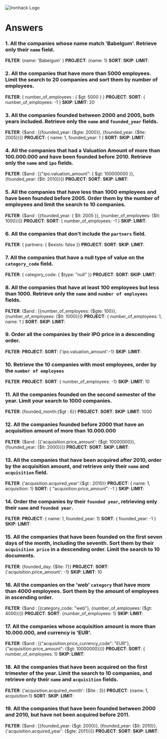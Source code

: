 ![Ironhack Logo](https://i.imgur.com/1QgrNNw.png)

# Answers

### 1. All the companies whose name match 'Babelgum'. Retrieve only their `name` field.

<!-- Your Code Goes Here -->
**FILTER**:  {name: 'Babelgum' }
**PROJECT**: {name: 1}
**SORT**: 
**SKIP**:
**LIMIT**:

### 2. All the companies that have more than 5000 employees. Limit the search to 20 companies and sort them by **number of employees**.

<!-- Your Code Goes Here -->
**FILTER**: { number_of_employees : { $gt: 5000 } }
**PROJECT**: 
**SORT**: { number_of_employees: -1 }
**SKIP**:
**LIMIT**: 20

### 3. All the companies founded between 2000 and 2005, both years included. Retrieve only the `name` and `founded_year` fields.

<!-- Your Code Goes Here -->
**FILTER**: {$and : [{founded_year: {$gte: 2000}}, {founded_year: {$lte: 2005}}]}
**PROJECT**: { name: 1, founded_year: 1 }
**SORT**: 
**SKIP**:
**LIMIT**: 

### 4. All the companies that had a Valuation Amount of more than 100.000.000 and have been founded before 2010. Retrieve only the `name` and `ipo` fields.

<!-- Your Code Goes Here -->
**FILTER**: {$and : [{"ipo.valuation_amount": { $gt: 100000000 }}, {founded_year: {$lt: 2010}}]}
**PROJECT**: 
**SORT**: 
**SKIP**:
**LIMIT**: 

### 5. All the companies that have less than 1000 employees and have been founded before 2005. Order them by the number of employees and limit the search to 10 companies.

<!-- Your Code Goes Here -->
**FILTER**: {$and : [{founded_year: { $lt: 2005 }}, {number_of_employees: {$lt: 1000}}]}
**PROJECT**: 
**SORT**: { number_of_employees: -1 }
**SKIP**:
**LIMIT**: 

### 6. All the companies that don't include the `partners` field.

<!-- Your Code Goes Here -->
**FILTER**: { partners: { $exists: false }}
**PROJECT**: 
**SORT**: 
**SKIP**:
**LIMIT**: 

### 7. All the companies that have a null type of value on the `category_code` field.

<!-- Your Code Goes Here -->
**FILTER**: { category_code: { $type: "null" }}
**PROJECT**: 
**SORT**: 
**SKIP**:
**LIMIT**: 

### 8. All the companies that have at least 100 employees but less than 1000. Retrieve only the `name` and `number of employees` fields.

<!-- Your Code Goes Here -->
**FILTER**: {$and : [{number_of_employees: {$gte: 100}}, {number_of_employees: {$lt: 1000}}]}
**PROJECT**: { number_of_employees: 1, name: 1 }
**SORT**: 
**SKIP**:
**LIMIT**: 

### 9. Order all the companies by their IPO price in a descending order.

<!-- Your Code Goes Here -->
**FILTER**: 
**PROJECT**:
**SORT**: {'ipo.valuation_amount':-1}
**SKIP**:
**LIMIT**: 

### 10. Retrieve the 10 companies with most employees, order by the `number of employees`

<!-- Your Code Goes Here -->
**FILTER**: 
**PROJECT**:
**SORT**: { number_of_employees: -1}
**SKIP**:
**LIMIT**: 10

### 11. All the companies founded on the second semester of the year. Limit your search to 1000 companies.

<!-- Your Code Goes Here -->
**FILTER**: {founded_month:{$gt : 6}}
**PROJECT**:
**SORT**: 
**SKIP**:
**LIMIT**: 1000


### 12. All the companies founded before 2000 that have an acquisition amount of more than 10.000.000

<!-- Your Code Goes Here -->
**FILTER**: {$and : [{'acquisition.price_amount': {$gt: 10000000}}, {founded_year: {$lt: 2000}}]}
**PROJECT**:
**SORT**: 
**SKIP**:
**LIMIT**: 

### 13. All the companies that have been acquired after 2010, order by the acquisition amount, and retrieve only their `name` and `acquisition` field.

<!-- Your Code Goes Here -->
**FILTER**: {'acquisition.acquired_year':{$gt : 2010}}
**PROJECT**: { name: 1, acquisition: 1}
**SORT**: { "acquisition.price_amount": -1 }
**SKIP**:
**LIMIT**: 

### 14. Order the companies by their `founded year`, retrieving only their `name` and `founded year`.

<!-- Your Code Goes Here -->
**FILTER**: 
**PROJECT**: { name: 1, founded_year: 1}
**SORT**: { founded_year: -1 }
**SKIP**:
**LIMIT**: 

### 15. All the companies that have been founded on the first seven days of the month, including the seventh. Sort them by their `acquisition price` in a descending order. Limit the search to 10 documents.

<!-- Your Code Goes Here -->
**FILTER**: {founded_day: {$lte: 7}}
**PROJECT**: 
**SORT**: {'acquisition.price_amount': -1}
**SKIP**:
**LIMIT**: 10

### 16. All the companies on the 'web' `category` that have more than 4000 employees. Sort them by the amount of employees in ascending order.

<!-- Your Code Goes Here -->
**FILTER**: {$and : [{category_code: "web"}, {number_of_employees: {$gt: 4000}}]}
**PROJECT**: 
**SORT**: {number_of_employees: 1}
**SKIP**:
**LIMIT**: 

### 17. All the companies whose acquisition amount is more than 10.000.000, and currency is 'EUR'.

<!-- Your Code Goes Here -->
**FILTER**: {$and : [{"acquisition.price_currency_code": "EUR"}, {"acquisition.price_amount": {$gt: 10000000}}]}
**PROJECT**: 
**SORT**: { number_of_employees: 1}
**SKIP**:
**LIMIT**: 

### 18. All the companies that have been acquired on the first trimester of the year. Limit the search to 10 companies, and retrieve only their `name` and `acquisition` fields.

<!-- Your Code Goes Here -->
**FILTER**: {'acquisition.acquired_month': {$lte : 3}}
**PROJECT**: {name: 1, acquisition:1}
**SORT**: 
**SKIP**:
**LIMIT**: 

### 19. All the companies that have been founded between 2000 and 2010, but have not been acquired before 2011.

<!-- Your Code Goes Here -->
**FILTER**: {$and : [{founded_year: {$gt: 2000}}, {founded_year: {$lt: 2010}}, {'acquisition.acquired_year': {$gte: 2011}}]}
**PROJECT**: 
**SORT**: 
**SKIP**:
**LIMIT**: 